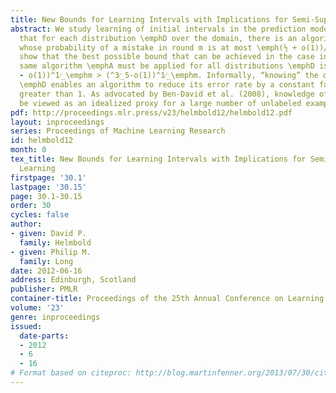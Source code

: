 ```yaml
---
title: New Bounds for Learning Intervals with Implications for Semi-Supervised Learning
abstract: We study learning of initial intervals in the prediction model. We show
  that for each distribution \emphD over the domain, there is an algorithm \emphA_D,
  whose probability of a mistake in round m is at most \emph(½ + o(1))/m. We also
  show that the best possible bound that can be achieved in the case in which the
  same algorithm \emphA must be applied for all distributions \emphD is at least (^1⁄_√\emphe
  - o(1))^1⁄_\emphm > (^3⁄_5-o(1))^1⁄_\emphm. Informally, “knowing” the distribution
  \emphD enables an algorithm to reduce its error rate by a constant factor strictly
  greater than 1. As advocated by Ben-David et al. (2008), knowledge of \emphD can
  be viewed as an idealized proxy for a large number of unlabeled examples.
pdf: http://proceedings.mlr.press/v23/helmbold12/helmbold12.pdf
layout: inproceedings
series: Proceedings of Machine Learning Research
id: helmbold12
month: 0
tex_title: New Bounds for Learning Intervals with Implications for Semi-Supervised
  Learning
firstpage: '30.1'
lastpage: '30.15'
page: 30.1-30.15
order: 30
cycles: false
author:
- given: David P.
  family: Helmbold
- given: Philip M.
  family: Long
date: 2012-06-16
address: Edinburgh, Scotland
publisher: PMLR
container-title: Proceedings of the 25th Annual Conference on Learning Theory
volume: '23'
genre: inproceedings
issued:
  date-parts:
  - 2012
  - 6
  - 16
# Format based on citeproc: http://blog.martinfenner.org/2013/07/30/citeproc-yaml-for-bibliographies/
---
```


